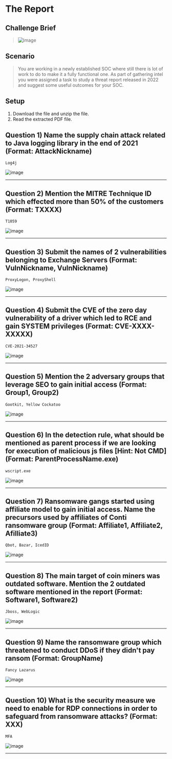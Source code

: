 # The Report
## Challenge Brief

> ![image](https://github.com/user-attachments/assets/e6b9799a-92aa-4df2-b2ec-19f74aa9decb)

## Scenario
> You are working in a newly established SOC where still there is lot of work to do to make it a fully functional one. As part of gathering intel you were assigned a task to study a threat report released in 2022 and suggest some useful outcomes for your SOC.

## Setup
1. Download the file and unzip the file.
2. Read the extracted PDF file.
   
## Question 1) Name the supply chain attack related to Java logging library in the end of 2021 (Format: AttackNickname) 
`Log4j`

![image](https://github.com/user-attachments/assets/2f983c93-f5ad-4801-a818-54176eaeb51b)

----

## Question 2) Mention the MITRE Technique ID which effected more than 50% of the customers (Format: TXXXX) 
`T1059`

![image](https://github.com/user-attachments/assets/f13c6ab9-eb66-43eb-a4cc-20849e8e8a33)

----

## Question 3) Submit the names of 2 vulnerabilities belonging to Exchange Servers (Format: VulnNickname, VulnNickname) 
`ProxyLogon, ProxyShell`
   
![image](https://github.com/user-attachments/assets/c9d0d669-7494-44ae-b83a-7a0885c4574b)

----

## Question 4) Submit the CVE of the zero day vulnerability of a driver which led to RCE and gain SYSTEM privileges (Format: CVE-XXXX-XXXXX)
`CVE-2021-34527`

![image](https://github.com/user-attachments/assets/4d6f6b4a-a96a-4452-ac08-8a6929cf41f9)

----

## Question 5) Mention the 2 adversary groups that leverage SEO to gain initial access (Format: Group1, Group2)  
`Gootkit, Yellow Cockatoo`

![image](https://github.com/user-attachments/assets/ae4bd8ff-eea3-4b3a-b11f-4540a9e38c25)

----

## Question 6) In the detection rule, what should be mentioned as parent process if we are looking for execution of malicious js files [Hint: Not CMD] (Format: ParentProcessName.exe) 
`wscript.exe`

![image](https://github.com/user-attachments/assets/b40a2bf3-72a1-4389-89e2-59dece64dc6c)

----

## Question 7) Ransomware gangs started using affiliate model to gain initial access. Name the precursors used by affiliates of Conti ransomware group (Format: Affiliate1, Affiliate2, Afilliate3)
`Qbot, Bazar, IcedID`   

![image](https://github.com/user-attachments/assets/4811b847-e328-4b7f-b8ae-c9f538be619f)

----

## Question 8) The main target of coin miners was outdated software. Mention the 2 outdated software mentioned in the report (Format: Software1, Software2) 
`Jboss, WebLogic`

![image](https://github.com/user-attachments/assets/2d326ffb-87d6-4e62-bb4e-e0029865a4da)

----

## Question 9) Name the ransomware group which threatened to conduct DDoS if they didn't pay ransom (Format: GroupName)
`Fancy Lazarus`

![image](https://github.com/user-attachments/assets/64f5b2bd-de34-4ce1-9549-105b516475c2)

----

## Question 10) What is the security measure we need to enable for RDP connections in order to safeguard from ransomware attacks? (Format: XXX)
`MFA`

![image](https://github.com/user-attachments/assets/8f36e996-ed77-4f0e-885f-f9f98b4b3dec)

----
